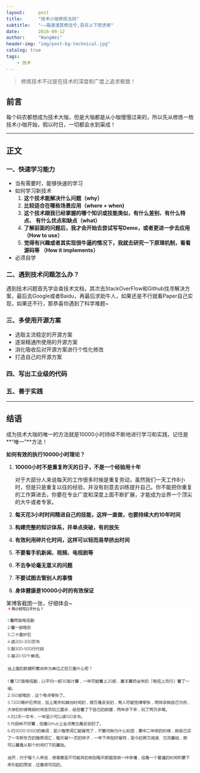 ```yaml
---
layout:     post
title:      "技术小咖修炼法则"
subtitle:   "——路漫漫其修远兮,吾将上下而求索"
date:       2016-09-12
author:     "WangWei"
header-img: "img/post-bg-technical.jpg"
catalog: true
tags:
    - 技术
---
```



> 修炼技术不过是在技术的深度和广度上追求极致！

## 前言

每个码农都想成为技术大咖，但是大咖都是从小咖慢慢过来的，所以先从修炼一枚技术小咖开始，假以时日，一切都会水到渠成！

---

## 正文

### 一、快速学习能力

* 当有需要时，能够快速的学习
* 如何学习新技术
    1.  **这个技术能解决什么问题（why）**
    2.  **比较适合在哪些场景应用（where + when)**
    3.  **这个技术跟我已经掌握的哪个知识或技能类似，有什么差别、有什么特点、 有什么优点和缺点（what）**
    4.  **了解前面的问题后，我才会开始去尝试写写Demo，或者更进一步去应用（How to use）**
    5.  **觉得有兴趣或者其实现很牛逼的情况下，我就去研究一下原理机制，看看源码等 （How it implements）**
* 必须自学

### 二、遇到技术问题怎么办？

遇到技术问题首先学会查技术文档，其次去StackOverFlow和Github找寻解决方案，最后去Google或者Baidu，再最后求助牛人，如果还是不行就看Paper自己实现，如果还不行，那恭喜你遇到了科学难题~

### 三、多使用开源方案
* 选取主流稳定的开源方案
* 逐渐精通所使用的开源方案
* 消化吸收后对开源方案进行个性化修改
* 打造自己的开源方案

### 四、写出工业级的代码

### 五、善于实践
---

## 结语

成为技术大咖的唯一的方法就是10000小时持续不断地进行学习和实践，记住是**“唯一”**方法！

**如何有效的执行10000小时理论？**

1. **10000小时不是重复昨天的日子，不是一个经验用十年**
   
   对于大部分人来说每天的工作很多时候是重复劳动，虽然我们一天工作8小时，但是只是重复以往的经验，并没有刻意去训练提升自己。你不能把你重复的工作算进去，你要在专业广度和深度上面不断扩展，才能成为业界一个顶尖的大牛或者专家。
2. **每天花3小时时间精进自己的技能，这样一直做，也要持续大约10年时间**
3. **构建完整的知识体系，并单点突破，有的放矢**
4. **有效利用碎片化时间，这样可以轻而易举挤出时间**
5. **不要看手机新闻、视频、电视剧等**
6. **不去争论毫无意义的问题**
7. **不要试图去管别人的事情**
8. **身体健康是10000小时的有效保证**

某博客截图一张，仔细体会~
![img](/img/in-post/post-technical-experts/No1.png)
